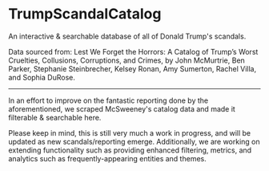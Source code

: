 # TrumpScandalCatalog

An interactive & searchable database of all of Donald Trump's scandals.

Data sourced from: Lest We Forget the Horrors: A Catalog of Trump’s Worst Cruelties, Collusions, Corruptions, and Crimes, by John McMurtrie, Ben Parker, Stephanie Steinbrecher, Kelsey Ronan, Amy Sumerton, Rachel Villa, and Sophia DuRose.

------------------------------------

In an effort to improve on the fantastic reporting done by the aforementioned, we scraped McSweeney's catalog data and made it filterable & searchable here.

Please keep in mind, this is still very much a work in progress, and will be updated as new scandals/reporting emerge. Additionally, we are working on extending functionality such as providing enhanced filtering, metrics, and analytics such as frequently-appearing entities and themes.
